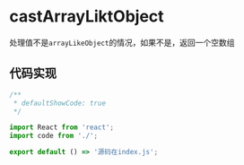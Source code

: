 # castArrayLiktObject

处理值不是`arrayLikeObject`的情况，如果不是，返回一个空数组

## 代码实现

```jsx
/**
 * defaultShowCode: true
 */

import React from 'react';
import code from './';

export default () => '源码在index.js';
```

